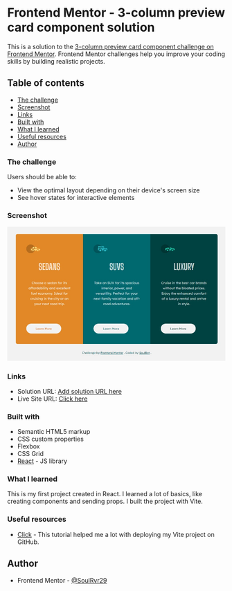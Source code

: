 # Frontend Mentor - 3-column preview card component solution

This is a solution to the [3-column preview card component challenge on Frontend Mentor](https://www.frontendmentor.io/challenges/3column-preview-card-component-pH92eAR2-). Frontend Mentor challenges help you improve your coding skills by building realistic projects. 

## Table of contents

  - [The challenge](#the-challenge)
  - [Screenshot](#screenshot)
  - [Links](#links)
  - [Built with](#built-with)
  - [What I learned](#what-i-learned)
  - [Useful resources](#useful-resources)
- [Author](#author)

### The challenge

Users should be able to:

- View the optimal layout depending on their device's screen size
- See hover states for interactive elements

### Screenshot

![](./screenshot.jpeg)

### Links

- Solution URL: [Add solution URL here](https://your-solution-url.com)
- Live Site URL: [Click here]((https://soulrvr29.github.io/3-column-preview-card-component/))

### Built with

- Semantic HTML5 markup
- CSS custom properties
- Flexbox
- CSS Grid
- [React](https://reactjs.org/) - JS library

### What I learned

This is my first project created in React. I learned a lot of basics, like creating components and sending props. I built the project with Vite.

### Useful resources

- [Click]((https://dev.to/shashannkbawa/deploying-vite-app-to-github-pages-3ane)) - This tutorial helped me a lot with deploying my Vite project on GitHub.

## Author

- Frontend Mentor - [@SoulRvr29]((https://www.frontendmentor.io/profile/SoulRvr29))
